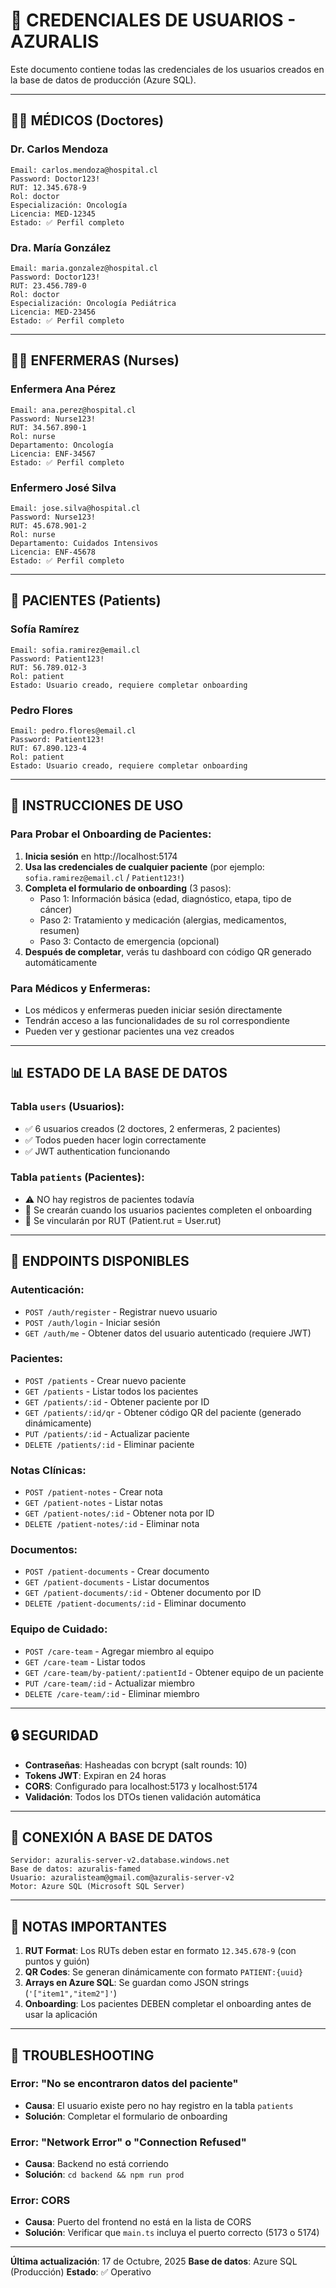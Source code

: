 # 🔐 CREDENCIALES DE USUARIOS - AZURALIS

Este documento contiene todas las credenciales de los usuarios creados en la base de datos de producción (Azure SQL).

---

## 👨‍⚕️ MÉDICOS (Doctores)

### Dr. Carlos Mendoza
```
Email: carlos.mendoza@hospital.cl
Password: Doctor123!
RUT: 12.345.678-9
Rol: doctor
Especialización: Oncología
Licencia: MED-12345
Estado: ✅ Perfil completo
```

### Dra. María González
```
Email: maria.gonzalez@hospital.cl
Password: Doctor123!
RUT: 23.456.789-0
Rol: doctor
Especialización: Oncología Pediátrica
Licencia: MED-23456
Estado: ✅ Perfil completo
```

---

## 👩‍⚕️ ENFERMERAS (Nurses)

### Enfermera Ana Pérez
```
Email: ana.perez@hospital.cl
Password: Nurse123!
RUT: 34.567.890-1
Rol: nurse
Departamento: Oncología
Licencia: ENF-34567
Estado: ✅ Perfil completo
```

### Enfermero José Silva
```
Email: jose.silva@hospital.cl
Password: Nurse123!
RUT: 45.678.901-2
Rol: nurse
Departamento: Cuidados Intensivos
Licencia: ENF-45678
Estado: ✅ Perfil completo
```

---

## 👤 PACIENTES (Patients)

### Sofía Ramírez
```
Email: sofia.ramirez@email.cl
Password: Patient123!
RUT: 56.789.012-3
Rol: patient
Estado: Usuario creado, requiere completar onboarding
```

### Pedro Flores
```
Email: pedro.flores@email.cl
Password: Patient123!
RUT: 67.890.123-4
Rol: patient
Estado: Usuario creado, requiere completar onboarding
```

---

## 🎯 INSTRUCCIONES DE USO

### Para Probar el Onboarding de Pacientes:

1. **Inicia sesión** en http://localhost:5174
2. **Usa las credenciales de cualquier paciente** (por ejemplo: `sofia.ramirez@email.cl` / `Patient123!`)
3. **Completa el formulario de onboarding** (3 pasos):
   - Paso 1: Información básica (edad, diagnóstico, etapa, tipo de cáncer)
   - Paso 2: Tratamiento y medicación (alergias, medicamentos, resumen)
   - Paso 3: Contacto de emergencia (opcional)
4. **Después de completar**, verás tu dashboard con código QR generado automáticamente

### Para Médicos y Enfermeras:

- Los médicos y enfermeras pueden iniciar sesión directamente
- Tendrán acceso a las funcionalidades de su rol correspondiente
- Pueden ver y gestionar pacientes una vez creados

---

## 📊 ESTADO DE LA BASE DE DATOS

### Tabla `users` (Usuarios):
- ✅ 6 usuarios creados (2 doctores, 2 enfermeras, 2 pacientes)
- ✅ Todos pueden hacer login correctamente
- ✅ JWT authentication funcionando

### Tabla `patients` (Pacientes):
- ⚠️ NO hay registros de pacientes todavía
- 📝 Se crearán cuando los usuarios pacientes completen el onboarding
- 🔗 Se vincularán por RUT (Patient.rut = User.rut)

---

## 🚀 ENDPOINTS DISPONIBLES

### Autenticación:
- `POST /auth/register` - Registrar nuevo usuario
- `POST /auth/login` - Iniciar sesión
- `GET /auth/me` - Obtener datos del usuario autenticado (requiere JWT)

### Pacientes:
- `POST /patients` - Crear nuevo paciente
- `GET /patients` - Listar todos los pacientes
- `GET /patients/:id` - Obtener paciente por ID
- `GET /patients/:id/qr` - Obtener código QR del paciente (generado dinámicamente)
- `PUT /patients/:id` - Actualizar paciente
- `DELETE /patients/:id` - Eliminar paciente

### Notas Clínicas:
- `POST /patient-notes` - Crear nota
- `GET /patient-notes` - Listar notas
- `GET /patient-notes/:id` - Obtener nota por ID
- `DELETE /patient-notes/:id` - Eliminar nota

### Documentos:
- `POST /patient-documents` - Crear documento
- `GET /patient-documents` - Listar documentos
- `GET /patient-documents/:id` - Obtener documento por ID
- `DELETE /patient-documents/:id` - Eliminar documento

### Equipo de Cuidado:
- `POST /care-team` - Agregar miembro al equipo
- `GET /care-team` - Listar todos
- `GET /care-team/by-patient/:patientId` - Obtener equipo de un paciente
- `PUT /care-team/:id` - Actualizar miembro
- `DELETE /care-team/:id` - Eliminar miembro

---

## 🔒 SEGURIDAD

- **Contraseñas**: Hasheadas con bcrypt (salt rounds: 10)
- **Tokens JWT**: Expiran en 24 horas
- **CORS**: Configurado para localhost:5173 y localhost:5174
- **Validación**: Todos los DTOs tienen validación automática

---

## 💾 CONEXIÓN A BASE DE DATOS

```
Servidor: azuralis-server-v2.database.windows.net
Base de datos: azuralis-famed
Usuario: azuralisteam@gmail.com@azuralis-server-v2
Motor: Azure SQL (Microsoft SQL Server)
```

---

## 📝 NOTAS IMPORTANTES

1. **RUT Format**: Los RUTs deben estar en formato `12.345.678-9` (con puntos y guión)
2. **QR Codes**: Se generan dinámicamente con formato `PATIENT:{uuid}`
3. **Arrays en Azure SQL**: Se guardan como JSON strings (`'["item1","item2"]'`)
4. **Onboarding**: Los pacientes DEBEN completar el onboarding antes de usar la aplicación

---

## 🐛 TROUBLESHOOTING

### Error: "No se encontraron datos del paciente"
- **Causa**: El usuario existe pero no hay registro en la tabla `patients`
- **Solución**: Completar el formulario de onboarding

### Error: "Network Error" o "Connection Refused"
- **Causa**: Backend no está corriendo
- **Solución**: `cd backend && npm run prod`

### Error: CORS
- **Causa**: Puerto del frontend no está en la lista de CORS
- **Solución**: Verificar que `main.ts` incluya el puerto correcto (5173 o 5174)

---

**Última actualización**: 17 de Octubre, 2025
**Base de datos**: Azure SQL (Producción)
**Estado**: ✅ Operativo

